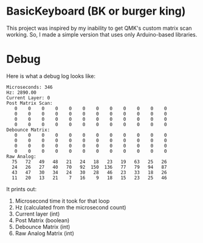 ﻿# BasicKeyboard (BK or burger king)
This project was inspired by my inability to get QMK's custom matrix scan working. So, I made a simple version that uses only Arduino-based libraries. 

# Debug
Here is what a debug log looks like:
```
Microseconds: 346
Hz: 2890.00
Current Layer: 0
Post Matrix Scan:
   0    0    0    0    0    0    0    0    0    0    0    0
   0    0    0    0    0    0    0    0    0    0    0    0
   0    0    0    0    0    0    0    0    0    0    0    0
   0    0    0    0    0    0    0    0    0    0    0    0
Debounce Matrix:
   0    0    0    0    0    0    0    0    0    0    0    0
   0    0    0    0    0    0    0    0    0    0    0    0
   0    0    0    0    0    0    0    0    0    0    0    0
   0    0    0    0    0    0    0    0    0    0    0    0
Raw Analog:
  75   72   49   48   21   24   18   23   19   63   25   26
  24   26   27   40   70   92  150  136   77   79   94   87
  43   47   30   34   24   30   28   46   23   33   18   26
  11   20   13   21    7   16    9   18   15   23   25   46
```
It prints out:
1. Microsecond time it took for that loop
2. Hz (calculated from the microsecond count)
3. Current layer (int)
4. Post Matrix (boolean)
5. Debounce Matrix (int)
6. Raw Analog Matrix (int) 
